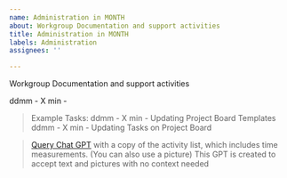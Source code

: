 ```yaml
---
name: Administration in MONTH
about: Workgroup Documentation and support activities
title: Administration in MONTH
labels: Administration
assignees: ''

---
```


Workgroup Documentation and support activities

ddmm - X min - 

> Example Tasks:
> ddmm - X min - Updating Project Board Templates
> ddmm - X min - Updating Tasks on Project Board


> [Query Chat GPT](https://chatgpt.com/g/g-6842daeb4614819181a95a8fc20d20b3-meeting-task-assistant) with a copy of the activity list, which includes time measurements. (You can also use a picture)
> This GPT is created to accept text and pictures with no context needed

